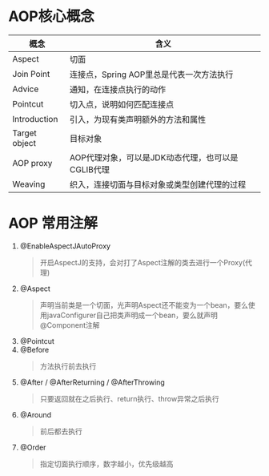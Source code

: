# AOP核心概念
| 概念          | 含义                                              |
| ------------- | ------------------------------------------------- |
| Aspect        | 切面                                              |
| Join Point    | 连接点，Spring AOP里总是代表一次方法执行          |
| Advice        | 通知，在连接点执行的动作                          |
| Pointcut      | 切入点，说明如何匹配连接点                        |
| Introduction  | 引入，为现有类声明额外的方法和属性                |
| Target object | 目标对象                                          |
| AOP proxy     | AOP代理对象，可以是JDK动态代理，也可以是CGLIB代理 |
| Weaving       | 织入，连接切面与目标对象或类型创建代理的过程      |

# AOP 常用注解
1. @EnableAspectJAutoProxy
    > 开启AspectJ的支持，会对打了Aspect注解的类去进行一个Proxy(代理)
2. @Aspect
    > 声明当前类是一个切面，光声明Aspect还不能变为一个bean，要么使用javaConfigurer自己把类声明成一个bean，要么就声明@Component注解
3. @Pointcut
4. @Before
    > 方法执行前去执行
5. @After / @AfterReturning / @AfterThrowing
    > 只要返回就在之后执行、return执行、throw异常之后执行
6. @Around
    > 前后都去执行
7. @Order
    > 指定切面执行顺序，数字越小，优先级越高